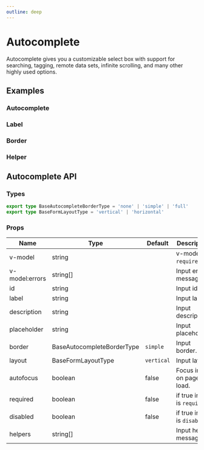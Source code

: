 ```yaml
---
outline: deep
---
```


<script setup lang="ts">
import AutocompleteExample from './demo/autocomplete/autocomplete-example.vue'
import AutocompleteLabel from './demo/autocomplete/autocomplete-label.vue'
import AutocompleteBorder from './demo/autocomplete/autocomplete-border.vue'
import AutocompleteHelper from './demo/autocomplete/autocomplete-helper.vue'
</script>

# Autocomplete

Autocomplete gives you a customizable select box with support for searching, tagging, remote data sets, infinite scrolling, and many other highly used options.

## Examples

### Autocomplete

<!--@include: ./demo/autocomplete/autocomplete-example.md-->

### Label

<!--@include: ./demo/autocomplete/autocomplete-label.md-->

### Border

<!--@include: ./demo/autocomplete/autocomplete-border.md-->

### Helper

<!--@include: ./demo/autocomplete/autocomplete-helper.md-->

## Autocomplete API

### Types

```ts
export type BaseAutocompleteBorderType = 'none' | 'simple' | 'full'
export type BaseFormLayoutType = 'vertical' | 'horizontal'
```

### Props

| Name           | Type                       | Default    | Description                  |
|----------------|----------------------------|------------|------------------------------|
| v-model        | string                     |            | v-model is `required`.       |
| v-model:errors | string[]                   |            | Input error message.         |
| id             | string                     |            | Input id.                    |
| label          | string                     |            | Input label.                 |
| description    | string                     |            | Input description.           |
| placeholder    | string                     |            | Input placeholder.           |
| border         | BaseAutocompleteBorderType | `simple`   | Input border.                |
| layout         | BaseFormLayoutType         | `vertical` | Input layout.                |
| autofocus      | boolean                    | false      | Focus input on page load.    |
| required       | boolean                    | false      | if true input is `required`. |
| disabled       | boolean                    | false      | if true input is `disabled`. |
| helpers        | string[]                   |            | Input helper message.        |

